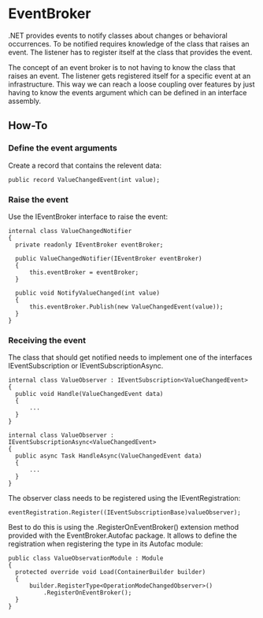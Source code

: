 ﻿# EventBroker

.NET provides events to notify classes about changes or behavioral occurrences.
To be notified requires knowledge of the class that raises an event. The listener
has to register itself at the class that provides the event.

The concept of an event broker is to not having to know the class that raises
an event. The listener gets registered itself for a specific event at an infrastructure.
This way we can reach a loose coupling over features by just having to know the
events argument which can be defined in an interface assembly.

## How-To

### Define the event arguments

Create a record that contains the relevent data:

```
public record ValueChangedEvent(int value);
```

### Raise the event

Use the IEventBroker interface to raise the event:

```
internal class ValueChangedNotifier
{
  private readonly IEventBroker eventBroker;

  public ValueChangedNotifier(IEventBroker eventBroker)
  {
      this.eventBroker = eventBroker;
  }

  public void NotifyValueChanged(int value)
  {
      this.eventBroker.Publish(new ValueChangedEvent(value));
  }
}
```

### Receiving the event

The class that should get notified needs to implement one of the interfaces
IEventSubscription<T> or IEventSubscriptionAsync<T>.

```
internal class ValueObserver : IEventSubscription<ValueChangedEvent>
{
  public void Handle(ValueChangedEvent data)
  {
      ...
  }
}

internal class ValueObserver : IEventSubscriptionAsync<ValueChangedEvent>
{
  public async Task HandleAsync(ValueChangedEvent data)
  {
      ...
  }
}
```

The observer class needs to be registered using the IEventRegistration:

```
eventRegistration.Register((IEventSubscriptionBase)valueObserver);
```

Best to do this is using the .RegisterOnEventBroker() extension method provided
with the EventBroker.Autofac package. It allows to define the registration when
registering the type in its Autofac module:

```
public class ValueObservationModule : Module
{
  protected override void Load(ContainerBuilder builder)
  {
      builder.RegisterType<OperationModeChangedObserver>()
          .RegisterOnEventBroker();
  }
}
```
